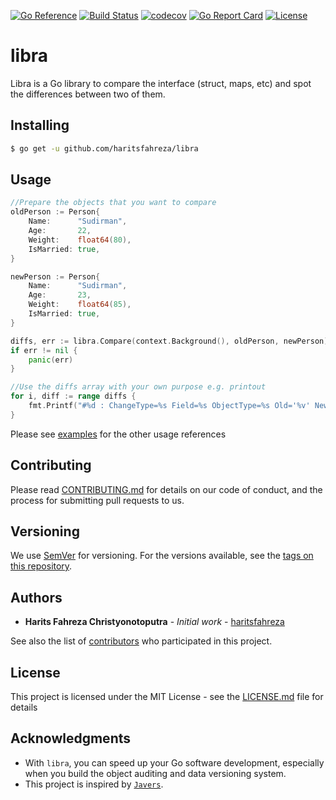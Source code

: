 [![Go Reference](https://pkg.go.dev/badge/github.com/haritsfahreza/libra.svg)](https://pkg.go.dev/github.com/haritsfahreza/libra)
[![Build Status](https://travis-ci.org/haritsfahreza/libra.svg?branch=master)](https://travis-ci.org/haritsfahreza/libra)
[![codecov](https://codecov.io/gh/haritsfahreza/libra/branch/master/graph/badge.svg)](https://codecov.io/gh/haritsfahreza/libra)
[![Go Report Card](https://goreportcard.com/badge/github.com/haritsfahreza/libra)](https://goreportcard.com/report/github.com/haritsfahreza/libra)
[![License](https://img.shields.io/badge/license-MIT-blue.svg)](LICENSE)

# libra

Libra is a Go library to compare the interface (struct, maps, etc) and spot the differences between two of them.

## Installing

```sh
$ go get -u github.com/haritsfahreza/libra
```

## Usage

```go
//Prepare the objects that you want to compare
oldPerson := Person{
	Name:      "Sudirman",
	Age:       22,
	Weight:    float64(80),
	IsMarried: true,
}

newPerson := Person{
	Name:      "Sudirman",
	Age:       23,
	Weight:    float64(85),
	IsMarried: true,
}

diffs, err := libra.Compare(context.Background(), oldPerson, newPerson)
if err != nil {
	panic(err)
}

//Use the diffs array with your own purpose e.g. printout
for i, diff := range diffs {
	fmt.Printf("#%d : ChangeType=%s Field=%s ObjectType=%s Old='%v' New='%v'\n", i, diff.ChangeType, diff.Field, diff.ObjectType, diff.Old, diff.New)
}
```

Please see [examples](https://pkg.go.dev/github.com/haritsfahreza/libra#ex-Compare--Struct) for the other usage references

## Contributing

Please read [CONTRIBUTING.md](https://github.com/haritsfahreza/libra/blob/master/CODE_OF_CONDUCT.md) for details on our code of conduct, and the process for submitting pull requests to us.

## Versioning

We use [SemVer](http://semver.org/) for versioning. For the versions available, see the [tags on this repository](https://github.com/haritsfahreza/libra/tags).

## Authors

- **Harits Fahreza Christyonotoputra** - _Initial work_ - [haritsfahreza](https://github.com/haritsfahreza)

See also the list of [contributors](https://github.com/haritsfahreza/libra/contributors) who participated in this project.

## License

This project is licensed under the MIT License - see the [LICENSE.md](LICENSE.md) file for details

## Acknowledgments

- With `libra`, you can speed up your Go software development, especially when you build the object auditing and data versioning system.
- This project is inspired by [`Javers`](https://javers.org).
